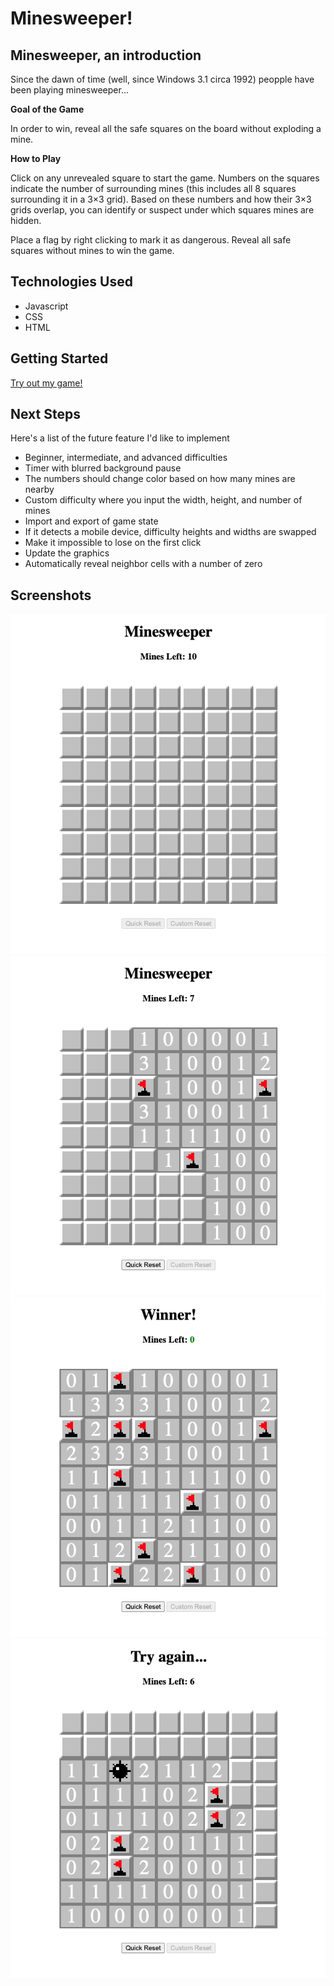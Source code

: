 # Minesweeper!

## Minesweeper, an introduction
Since the dawn of time (well, since Windows 3.1 circa 1992) peopple have been playing minesweeper...

**Goal of the Game**

In order to win, reveal all the safe squares on the board without exploding a mine. 

**How to Play**

Click on any unrevealed square to start the game. Numbers on the squares indicate the number of surrounding mines (this includes all 8 squares surrounding it in a 3×3 grid). Based on these numbers and how their 3×3 grids overlap, you can identify or suspect under which squares mines are hidden.

Place a flag by right clicking to mark it as dangerous. Reveal all safe squares without mines to win the game.

## Technologies Used
- Javascript
- CSS
- HTML

## Getting Started
[Try out my game!](https://mgrimley.github.io/Minesweeper/)

## Next Steps
Here's a list of the future feature I'd like to implement
- Beginner, intermediate, and advanced difficulties
- Timer with blurred background pause
- The numbers should change color based on how many mines are nearby
- Custom difficulty where you input the width, height, and number of mines
- Import and export of game state
- If it detects a mobile device, difficulty heights and widths are swapped
- Make it impossible to lose on the first click
- Update the graphics
- Automatically reveal neighbor cells with a number of zero

## Screenshots
![start](assets/screenshots/start.png)
![in progress](assets/screenshots/inProgress.png)
![win](assets/screenshots/win.png)
![lose](assets/screenshots/lose.png)